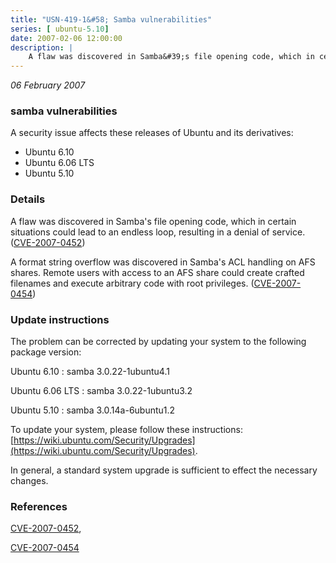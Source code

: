 ```yaml
---
title: "USN-419-1&#58; Samba vulnerabilities"
series: [ ubuntu-5.10]
date: 2007-02-06 12:00:00
description: |
    A flaw was discovered in Samba&#39;s file opening code, which in certain  situations could lead to an endless loop, resulting in a denial of  service.  ([CVE-2007-0452](http://people.ubuntu.com/~ubuntu-security/cve/CVE-2007-0452))
--- 
```

 
 

*06 February 2007*

### samba vulnerabilities

A security issue affects these releases of Ubuntu and its derivatives:

* Ubuntu 6.10
* Ubuntu 6.06 LTS
* Ubuntu 5.10

### Details

A flaw was discovered in Samba&#39;s file opening code, which in certain situations could lead to an endless loop, resulting in a denial of service. ([CVE-2007-0452](http://people.ubuntu.com/~ubuntu-security/cve/CVE-2007-0452))

A format string overflow was discovered in Samba&#39;s ACL handling on AFS shares. Remote users with access to an AFS share could create crafted filenames and execute arbitrary code with root privileges. ([CVE-2007-0454](http://people.ubuntu.com/~ubuntu-security/cve/CVE-2007-0454))

### Update instructions

The problem can be corrected by updating your system to the following package version:

Ubuntu 6.10
 : samba <span>3.0.22-1ubuntu4.1</span>

Ubuntu 6.06 LTS
 : samba <span>3.0.22-1ubuntu3.2</span>

Ubuntu 5.10
 : samba <span>3.0.14a-6ubuntu1.2</span>

To update your system, please follow these instructions: [https://wiki.ubuntu.com/Security/Upgrades](https://wiki.ubuntu.com/Security/Upgrades).

In general, a standard system upgrade is sufficient to effect the necessary changes.

### References

 
 [CVE-2007-0452](http://people.ubuntu.com/~ubuntu-security/cve/CVE-2007-0452), 

 [CVE-2007-0454](http://people.ubuntu.com/~ubuntu-security/cve/CVE-2007-0454)
 

